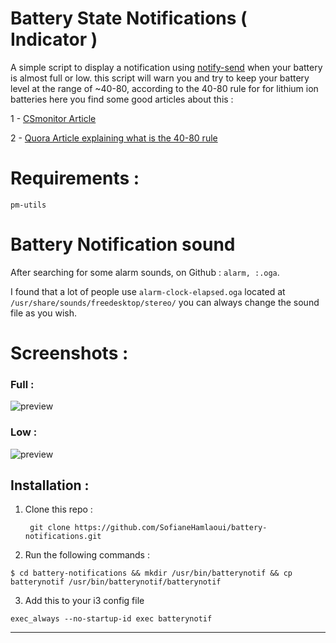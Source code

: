 # Battery State Notifications ( Indicator ) 

A simple script to display a notification using [notify-send](https://ss64.com/bash/notify-send.html) when your battery is almost full or low.
this script will warn you and try to keep your battery level at the range of ~40-80, according to the 40-80 rule for for lithium ion batteries
here you find some good articles about this : 

1 - [CSmonitor Article](https://www.csmonitor.com/Technology/Tech/2014/0103/40-80-rule-New-tip-for-extending-battery-life)

2 - [Quora Article explaining what is the 40-80 rule](https://www.quora.com/What-is-40-80-rule-for-lithium-ion-batteries)
# Requirements : 
```
pm-utils
```
# Battery Notification sound 

After searching for some alarm sounds, on Github : ```alarm, :.oga```.

I found that a lot of people use `alarm-clock-elapsed.oga` located at `/usr/share/sounds/freedesktop/stereo/`
you can always change the sound file as you wish.

# Screenshots :

### Full :
![preview](https://i.imgur.com/pf27u7w.png)

### Low :
![preview](https://i.imgur.com/zLqcAFj.png)

## Installation :

1. Clone this repo :
        
        git clone https://github.com/SofianeHamlaoui/battery-notifications.git
        
        
2. Run the following commands : 

```
$ cd battery-notifications && mkdir /usr/bin/batterynotif && cp batterynotif /usr/bin/batterynotif/batterynotif
```
3. Add this to your i3 config file

```
exec_always --no-startup-id exec batterynotif
```



----


    

